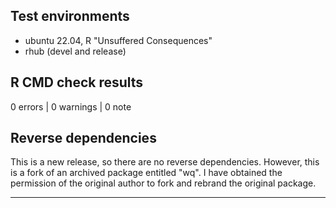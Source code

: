 ## Test environments
* ubuntu 22.04, R "Unsuffered Consequences"
* rhub (devel and release)

## R CMD check results

0 errors | 0 warnings | 0 note

## Reverse dependencies

This is a new release, so there are no reverse dependencies. However, this is a fork of an archived package entitled "wq". I have obtained the permission of the original author to fork and rebrand the original package.

---
